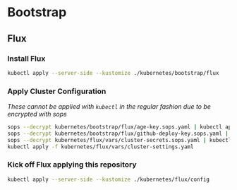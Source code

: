 # Bootstrap

## Flux

### Install Flux

```sh
kubectl apply --server-side --kustomize ./kubernetes/bootstrap/flux
```

### Apply Cluster Configuration

_These cannot be applied with `kubectl` in the regular fashion due to be encrypted with sops_

```sh
sops --decrypt kubernetes/bootstrap/flux/age-key.sops.yaml | kubectl apply -f -
sops --decrypt kubernetes/bootstrap/flux/github-deploy-key.sops.yaml | kubectl apply -f -
sops --decrypt kubernetes/flux/vars/cluster-secrets.sops.yaml | kubectl apply -f -
kubectl apply -f kubernetes/flux/vars/cluster-settings.yaml
```

### Kick off Flux applying this repository

```sh
kubectl apply --server-side --kustomize ./kubernetes/flux/config
```
